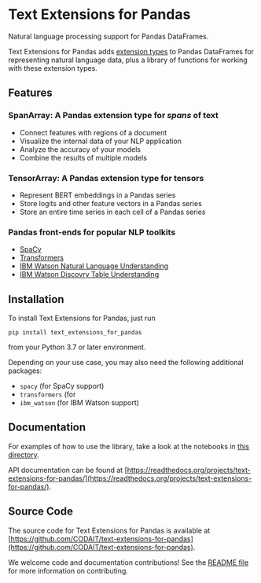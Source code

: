 <!-- Package description for PyPI -->

# Text Extensions for Pandas

Natural language processing support for Pandas DataFrames.

Text Extensions for Pandas adds [extension types](https://pandas.pydata.org/docs/development/extending.html) to Pandas DataFrames for representing natural
language data, plus a library of functions for working with these extension
types.

## Features

### SpanArray: A Pandas extension type for *spans* of text

* Connect features with regions of a document
* Visualize the internal data of your NLP application
* Analyze the accuracy of your models
* Combine the results of multiple models

### TensorArray: A Pandas extension type for tensors

* Represent BERT embeddings in a Pandas series
* Store logits and other feature vectors in a Pandas series
* Store an entire time series in each cell of a Pandas series

### Pandas front-ends for popular NLP toolkits

* [SpaCy](https://spacy.io/)
* [Transformers](https://github.com/huggingface/transformers)
* [IBM Watson Natural Language Understanding](https://www.ibm.com/cloud/watson-natural-language-understanding)
* [IBM Watson Discovry Table Understanding](https://cloud.ibm.com/docs/discovery-data?topic=discovery-data-understanding_tables)


## Installation

To install Text Extensions for Pandas, just run

```
pip install text_extensions_for_pandas
```

from your Python 3.7 or later environment.

Depending on your use case, you may also need the following additional
packages:
* `spacy` (for SpaCy support)
* `transformers` (for 
* `ibm_watson` (for IBM Watson support)


## Documentation

For examples of how to use the library, take a look at the notebooks in 
[this directory](https://github.com/CODAIT/text-extensions-for-pandas/tree/master/notebooks).

API documentation can be found at [https://readthedocs.org/projects/text-extensions-for-pandas/](https://readthedocs.org/projects/text-extensions-for-pandas/).

## Source Code

The source code for Text Extensions for Pandas is available at [https://github.com/CODAIT/text-extensions-for-pandas](https://github.com/CODAIT/text-extensions-for-pandas).

We welcome code and documentation contributions!  See the [README file](https://github.com/CODAIT/text-extensions-for-pandas/blob/master/README.md#contributing) 
for more information on contributing.






